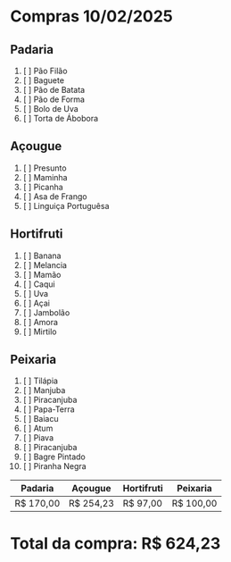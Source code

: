 # Compras 10/02/2025

## Padaria

1. [ ] Pão Filão
2. [ ] Baguete
3. [ ] Pão de Batata
4. [ ] Pão de Forma
5. [ ] Bolo de Uva
6. [ ] Torta de Ábobora


## Açougue

1. [ ] Presunto
2. [ ] Maminha
3. [ ] Picanha
4. [ ] Asa de Frango
5. [ ] Linguiça Portuguêsa


## Hortifruti
1. [ ] Banana
2. [ ] Melancia
3. [ ] Mamão
4. [ ] Caqui
5. [ ] Uva
6. [ ] Açai
7. [ ] Jambolão
8. [ ] Amora
9. [ ] Mirtilo


## Peixaria

1. [ ] Tilápia
2. [ ] Manjuba
3. [ ] Piracanjuba
4. [ ] Papa-Terra
5. [ ] Baiacu
6. [ ] Atum
7. [ ] Piava
8. [ ] Piracanjuba
9. [ ] Bagre Pintado
10. [ ] Piranha Negra



| Padaria | Açougue | Hortifruti | Peixaria |
|--|--|--|--|
|R$ 170,00|R$ 254,23|R$ 97,00|R$ 100,00|


# Total da compra: R$ 624,23 